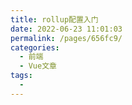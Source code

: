 ```yaml
---
title: rollup配置入门
date: 2022-06-23 11:01:03
permalink: /pages/656fc9/
categories:
  - 前端
  - Vue文章
tags:
  - 
---
```


